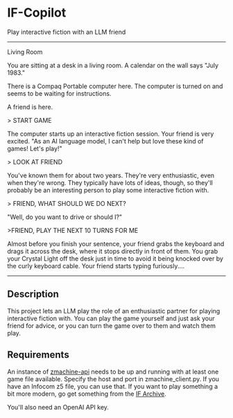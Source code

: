 # IF-Copilot
Play interactive fiction with an LLM friend

---
Living Room

You are sitting at a desk in a living room. A calendar on the wall says "July 1983."

There is a Compaq Portable computer here. The computer is turned on and seems to be waiting for instructions.

A friend is here.

\> START GAME

The computer starts up an interactive fiction session.
Your friend is very excited. "As an AI language model, I can't help but love these kind of games! Let's play!"

\> LOOK AT FRIEND

You've known them for about two years. They're very enthusiastic, even when they're wrong. They typically have lots of ideas, though, so they'll probably be an interesting person to play some interactive fiction with.

\> FRIEND, WHAT SHOULD WE DO NEXT?

"Well, do you want to drive or should I?"

\>FRIEND, PLAY THE NEXT 10 TURNS FOR ME

Almost before you finish your sentence, your friend grabs the keyboard and drags it across the desk, where it stops directly in front of them. You grab your Crystal Light off the desk just in time to avoid it being knocked over by the curly keyboard cable.
Your friend starts typing furiously....

---
## Description

This project lets an LLM play the role of an enthusiastic partner for playing interactive fiction with.
You can play the game yourself and just ask your friend for advice, or you can turn the game over to them and watch them play.

## Requirements

An instance of [zmachine-api](https://github.com/opendns/zmachine-api) needs to be up and running with at least one game file available. Specify the host and port in zmachine_client.py.
If you have an Infocom z5 file, you can use that. If you want to play something a bit more modern, go get something from the [IF Archive](https://www.ifarchive.org/indexes/if-archive/games/zcode/).

You'll also need an OpenAI API key.



